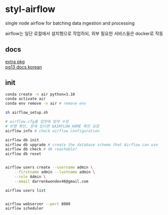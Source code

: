 # styl-airflow

single node airflow for batching data ingestion and processing

airflow는 일단 로컬에서 설치형으로 작업하되, 외부 필요한 서비스들은 docker로 작동

## docs

[extra pkg](https://airflow.apache.org/docs/apache-airflow/stable/extra-packages-ref.html)  
[pg13 docs korean](https://www.postgresql.kr/docs/13/)

## init

```bash
conda create -n air python=3.10
conda activate air
conda env remove -n air # remove env

sh airflow_setup.sh

# airflow.cfg를 입맛에 맞게 수정
# 반영 확인. 문제 있다면 $AIRFLOW_HOME 확인 요망
airflow info # check airflow configuration

airflow db init
airflow db upgrade # create the database schema that Airflow can use
airflow db check # db reachable?
airflow db reset


airflow users create --username admin \
    --firstname admin --lastname admin \
    --role Admin \
    --email darrenkwondev46@gmail.com

airflow users list


airflow webserver --port 8080
airflow scheduler


```
